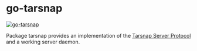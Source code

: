 # go-tarsnap

[![go-tarsnap](https://godoc.org/github.com/TheCreeper/go-tarsnap?status.png)](http://godoc.org/github.com/TheCreeper/go-tarsnap)

Package tarsnap provides an implementation of the [Tarsnap Server Protocol]() and a working server daemon.
